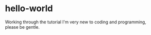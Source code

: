 # hello-world
Working through the tutorial
I'm very new to coding and programming, please be gentle. 
